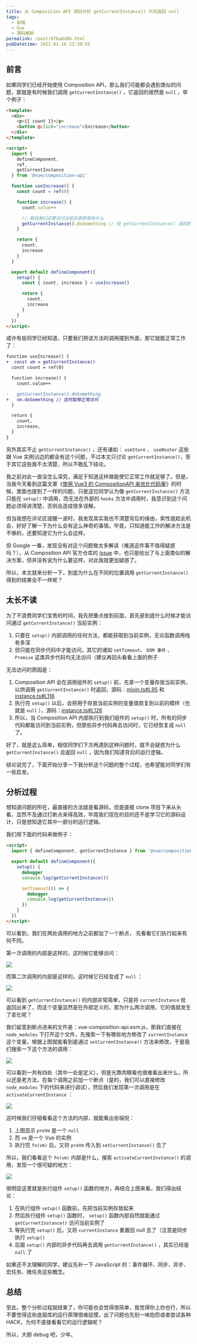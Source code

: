 ```yaml
---
title: 从 Composition API 源码分析 getCurrentInstance() 为何返回 null
tags:
  - 前端
  - Vue
  - 源码解析
permalink: /post/87ba8d8b.html
pubDatetime: 2021-01-16 22:39:55
---
```


## 前言

如果同学们已经开始使用 Composition API，那么我们可能都会遇到类似的问题，那就是有时候我们调用 `getCurrentInstance()` ，它返回的居然是 `null` ，举个例子：

```html
<template>
  <div>
    <p>{{ count }}</p>
    <button @click="increase">Increase</button>
  </div>
</template>

<script>
  import {
    defineComponent,
    ref,
    getCurrentInstance
  } from '@vue/composition-api'

  function useIncrease() {
    const count = ref(0)

    function increase() {
      count.value++

      // 假设我们还要访问当前实例来做些什么
      getCurrentInstance().doSomething // 但 getCurrentInstance() 返回的是 null
    }

    return {
      count,
      increase
    }
  }

  export default defineComponent({
    setup() {
      const { count, increase } = useIncrease()

      return {
        count,
        increase
      }
    }
  })
</script>
```

或许有些同学已经知道，只要我们把该方法的调用摆到外面，那它就能正常工作了：

```diff
function useIncrease() {
+  const vm = getCurrentInstance()
  const count = ref(0)

  function increase() {
    count.value++

-   getCurrentInstance().doSomething
+   vm.doSomething // 这时能够正常访问
  }

  return {
    count,
    increase,
  }
}
```

另外其实不止 `getCurrentInstance()` ，还有诸如： `useStore` 、 `useRouter` 这些跟 Vue 实例沾边的都会有这个问题，不过本文只讨论 `getCurrentInstance()`，至于其它这些我不太清楚，所以不敢乱下结论。

我之前对此一直没怎么深究，满足于知道这样做能使它正常工作就足够了。但是，当我今天看到这篇文章《[使用 Vue3 的 CompositionAPI 来优化代码量](https://juejin.cn/post/6917592199140458504)》的时候，里面也提到了一样的问题，只是这位同学认为像 `getCurrentInstance()` 方法只能在 `setup()` 中调用，而无法在外部的 `hooks` 方法中调用时，我意识到这个问题必须得讲清楚，否则会造成很多误解。

但当我想在评论区提醒一波时，我发现其实我也不清楚背后的缘由，索性就趁此机会，好好了解一下为什么会有这么神奇的事情。毕竟，只知道能工作的解决方法是不够的，还要知道它为什么会这样。

但 Google 一番，发现没有对这个问题做太多解读（难道这件事不值得疑惑吗？），从 Composition API 官方仓库的 [issue](https://github.com/vuejs/composition-api/issues/455) 中，也只是给出了与上面类似的解决方案，但并没有说为什么要这样，对此我就更加疑惑了。

所以，本文就来分析一下，到底为什么在不同的位置调用 `getCurrentInstance()` 得到的结果会不一样呢？

## 太长不读

为了不浪费同学们宝贵的时间，我先把重点放到前面，首先是到底什么时候才能访问通过 `getCurrentInstance()` 当前实例：

1. 只要在 `setup()` 内部调用的任何方法，都能获取到当前实例，无论函数调用栈有多深
2. 但只能在同步代码中才能访问，其它的诸如 `setTimeout`、 `DOM 事件` 、 `Promise` 这类异步代码均无法访问（建议再回头看看上面的例子

无法访问的原因是：

1. Composition API 会在调用组件的 `setup()` 前，先拿一个变量存放当前实例，以供调用 `getCurrentInstance()` 时返回，源码：[mixin.ts#L95](https://github.com/vuejs/composition-api/blob/master/src/mixin.ts#L95) 和 [instance.ts#L116](https://github.com/vuejs/composition-api/blob/master/src/utils/instance.ts#L116)
2. 执行完 `setup()` 以后，会把用于存放当前实例的变量值恢复到以前的模样（也就是 `null` ），源码：[instance.ts#L126](https://github.com/vuejs/composition-api/blob/master/src/utils/instance.ts#L126)
3. 所以，当 Composition API 内部执行到我们组件的 `setup()` 时，所有的同步代码都能访问到当前实例，但那些异步代码再去访问时，它已经恢复成 `null` 了。

好了，就是这么简单，相信同学们下次再遇到这种问题时，就不会疑惑为什么 `getCurrentInstance()` 会返回 `null` ，因为我们知道背后的运行逻辑。

结论说完了，下面开始分享一下我分析这个问题的整个过程，也希望能对同学们有一些启发。

## 分析过程

想知道问题的所在，最直接的方法就是看源码，但是直接 clone 项目下来从头看，显然不及通过打断点来得高效，毕竟我们现在的目的还不是学习它的源码设计，只是想知道它其中一部分的运行逻辑。

我们用下面的代码来做例子：

```html
<script>
  import { defineComponent, getCurrentInstance } from '@vue/composition-api'

  export default defineComponent({
    setup() {
      debugger
      console.log(getCurrentInstance())

      setTimeout(() => {
        debugger
        console.log(getCurrentInstance())
      })
    }
  })
</script>
```

可以看到，我们在两处调用的地方之前都加了一个断点， 先看看它们执行起来有何不同。

第一次调用的内部是这样的，这时候它能够访问：

![](https://gd4ark-1258805822.cos.ap-guangzhou.myqcloud.com/images/image.png)

而第二次调用的内部是这样的，这时候它已经变成了 `null` ：

![](https://gd4ark-1258805822.cos.ap-guangzhou.myqcloud.com/images/20210116224432.png)

可以看到 `getCurrentInstance()` 的内部非常简单，只是将 `currentInstance` 给返回出来了，而这个变量显然是在外部定义的，那为什么两次调用，它的值就发生了变化呢？

我们留意到断点进来的文件是：vue-composition-api.esm.js，那我们直接在 `node_modules` 下打开这个文件，先搜索一下有哪些地方修改了 `currentInstance` 这个变量，根据上图就能看到是通过 `setCurrentInstance()` 方法来修改，于是我们搜索一下这个方法的调用：

![](https://gd4ark-1258805822.cos.ap-guangzhou.myqcloud.com/images/20210116224450.png)

可以看到一共有四处（其中一处是定义），但是光靠肉眼看也很难看出来什么，所以还是老方法，在每个调用之前加一个断点（是的，我们可以直接修改 `node_modules` 下的代码来进行调试），然后我们发现第一次调用是在 `activateCurrentInstance` ：

![](https://gd4ark-1258805822.cos.ap-guangzhou.myqcloud.com/images/20210116224510.png)

这时候我们仔细看看这个方法的内部，就能看出些端倪：

1. 上图显示 `preVm` 是一个 `null`
2. 而 `vm` 是一个 Vue 的实例
3. 执行完 `fn(vm)` 后，又将 `preVm` 传入到 `setCurrentInstance()` 去了

所以，我们看看这个 `fn(vm)` 内部是什么，搜索 `activateCurrentInstance()` 的调用，发现一个很可疑的地方：

![](https://gd4ark-1258805822.cos.ap-guangzhou.myqcloud.com/images/20210116224526.png)

很明显这里就是执行组件 `setup()` 函数的地方，再结合上图来看，我们得出结论：

1. 在执行组件 `setup()` 函数前，先把当前实例存放起来
2. 然后执行组件 `setup()` 函数时， `setup()` 函数内部自然就能通过 `getCurrentInstance()` 访问当前实例了
3. 等执行完 `setup()` 后，又将 `currentInstance` 重置回 null 去了（注意是同步执行 `setup()`
4. 后面 `setup()` 内部的异步代码再去调用 `getCurrentInstance()` ，其实已经是 `null` 了

如果还不太理解的同学，建议先补一下 JavaScript 的：事件循环、同步、异步、宏任务、微任务这些概念。

## 总结

至此，整个分析过程就结束了，你可能也会觉得很简单，我觉得你上你也行，所以不要觉得这些底层库的运行原理很难捉摸，出了问题也先别一味抱怨或者尝试各种 HACK，为何不直接看看它的运行逻辑呢？

所以，大胆 debug 吧，少年。
